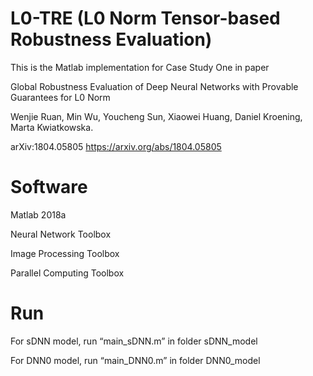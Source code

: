 # L0-TRE (L0 Norm Tensor-based Robustness Evaluation)

This is the Matlab implementation for Case Study One in paper

Global Robustness Evaluation of Deep Neural Networks with Provable Guarantees for L0 Norm

Wenjie Ruan, Min Wu, Youcheng Sun, Xiaowei Huang, Daniel Kroening, Marta Kwiatkowska.

arXiv:1804.05805 https://arxiv.org/abs/1804.05805

# Software

Matlab 2018a

Neural Network Toolbox

Image Processing Toolbox

Parallel Computing Toolbox

# Run

For sDNN model, run “main_sDNN.m” in folder sDNN_model

For DNN0 model, run “main_DNN0.m” in folder DNN0_model